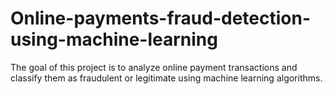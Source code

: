 # Online-payments-fraud-detection-using-machine-learning
The goal of this project is to analyze online payment transactions and classify them as fraudulent or legitimate using machine learning algorithms.
